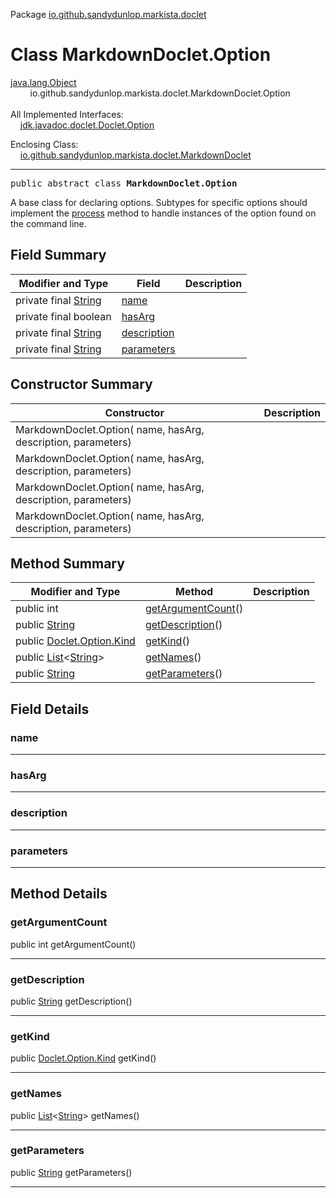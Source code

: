 Package [io.github.sandydunlop.markista.doclet](index.md)

# Class MarkdownDoclet.Option
[java.lang.Object](https://docs.oracle.com/en/java/javase/24/docs/api/java.base/java/lang/Object.html)<br/>
        io.github.sandydunlop.markista.doclet.MarkdownDoclet.Option<br/>
<br/>
All Implemented Interfaces:<br/>
    [jdk.javadoc.doclet.Doclet.Option](https://docs.oracle.com/en/java/javase/24/docs/api/jdk.javadoc/jdk/javadoc/doclet/Doclet.Option.html)

Enclosing Class:<br/>
    [io.github.sandydunlop.markista.doclet.MarkdownDoclet](MarkdownDoclet.md)


----

<span style="font-family: monospace;">public abstract class __MarkdownDoclet.Option__</span>

A base class for declaring options.
Subtypes for specific options should implement
the [process](https://docs.oracle.com/en/java/javase/24/docs/api/jdk.javadoc/jdk/javadoc/doclet/Doclet.Option#process(java.lang.String,java.util.List).html) method
to handle instances of the option found on the
command line.


## Field Summary

| Modifier and Type                                                                                          | Field                       | Description |
|------------------------------------------------------------------------------------------------------------|-----------------------------|-------------|
| private final [String](https://docs.oracle.com/en/java/javase/24/docs/api/java.base/java/lang/String.html) | [name](#name)               |             |
| private final boolean                                                                                      | [hasArg](#hasarg)           |             |
| private final [String](https://docs.oracle.com/en/java/javase/24/docs/api/java.base/java/lang/String.html) | [description](#description) |             |
| private final [String](https://docs.oracle.com/en/java/javase/24/docs/api/java.base/java/lang/String.html) | [parameters](#parameters)   |             |

## Constructor Summary

| Constructor                                                      | Description |
|------------------------------------------------------------------|-------------|
| MarkdownDoclet.Option( name,  hasArg,  description,  parameters) |             |
| MarkdownDoclet.Option( name,  hasArg,  description,  parameters) |             |
| MarkdownDoclet.Option( name,  hasArg,  description,  parameters) |             |
| MarkdownDoclet.Option( name,  hasArg,  description,  parameters) |             |

## Method Summary

| Modifier and Type                                                                                                                                                                             | Method                                  | Description |
|-----------------------------------------------------------------------------------------------------------------------------------------------------------------------------------------------|-----------------------------------------|-------------|
| public int                                                                                                                                                                                    | [getArgumentCount](#getargumentcount)() |             |
| public [String](https://docs.oracle.com/en/java/javase/24/docs/api/java.base/java/lang/String.html)                                                                                           | [getDescription](#getdescription)()     |             |
| public [Doclet.Option.Kind](https://docs.oracle.com/en/java/javase/24/docs/api/jdk.javadoc/jdk/javadoc/doclet/Doclet.Option.Kind.html)                                                        | [getKind](#getkind)()                   |             |
| public [List](https://docs.oracle.com/en/java/javase/24/docs/api/java.base/java/util/List.html)<[String](https://docs.oracle.com/en/java/javase/24/docs/api/java.base/java/lang/String.html)> | [getNames](#getnames)()                 |             |
| public [String](https://docs.oracle.com/en/java/javase/24/docs/api/java.base/java/lang/String.html)                                                                                           | [getParameters](#getparameters)()       |             |

## Field Details

### name




---

### hasArg




---

### description




---

### parameters




---


## Method Details

### getArgumentCount

public int getArgumentCount()




---

### getDescription

public [String](https://docs.oracle.com/en/java/javase/24/docs/api/java.base/java/lang/String.html) getDescription()




---

### getKind

public [Doclet.Option.Kind](https://docs.oracle.com/en/java/javase/24/docs/api/jdk.javadoc/jdk/javadoc/doclet/Doclet.Option.Kind.html) getKind()




---

### getNames

public [List](https://docs.oracle.com/en/java/javase/24/docs/api/java.base/java/util/List.html)<[String](https://docs.oracle.com/en/java/javase/24/docs/api/java.base/java/lang/String.html)> getNames()




---

### getParameters

public [String](https://docs.oracle.com/en/java/javase/24/docs/api/java.base/java/lang/String.html) getParameters()




---

